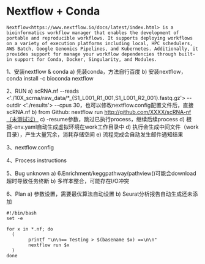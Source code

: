 # Nextflow + Conda

    Nextflow<https://www.nextflow.io/docs/latest/index.html> is a bioinformatics workflow manager that enables the development of portable and reproducible workflows. It supports deploying workflows on a variety of execution platforms including local, HPC schedulers, AWS Batch, Google Genomics Pipelines, and Kubernetes. Additionally, it provides support for manage your workflow dependencies through built-in support for Conda, Docker, Singularity, and Modules.


1、安装nextflow & conda
a) 先装conda，方法自行百度
b) 安装nextflow，conda install -c bioconda nextflow

2、RUN
a) scRNA.nf --reads <'./10X_scrna/raw_data/*_{S1_L001_R1_001,S1_L001_R2_001}.fastq.gz'> --outdir <'./results'> --cpus 30，也可以修改nextflow.config配置文件后，直接scRNA.nf
b) from Github: nextflow run http://github.com/XXXX/scRNA-nf（未测试过）
c) -resume参数，跳过已执行process，继续后续process
d) 根据-env.yaml自动生成虚拟环境在work工作目录中
d) 执行会生成中间文件（work目录），产生大量冗余，消耗存储空间
e) 流程完成会自动发生邮件通知结果


3、nextflow.config

4、Process instructions

5、Bug unknown
a) 6.Enrichment/keggpathway/pathview()可能会download超时导致任务终断
b) 多样本整合，可能存在I/O冲突

6、Plan
a) 参数设置，需要最优算法自动设置
b) Seurat分析报告自动生成还未添加

```
#!/bin/bash 
set -e 

for x in *.nf; do 
  (
        printf "\n\n== Testing > $(basename $x) ==\n\n"  
        nextflow run $x 
  )
done
```
